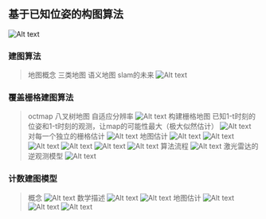 ## 基于已知位姿的构图算法
![Alt text](image.png)

### 建图算法
> 地图概念 三类地图
> 语义地图 slam的未来
> ![Alt text](image-1.png)

### 覆盖栅格建图算法
> octmap 八叉树地图 自适应分辨率
> ![Alt text](image-2.png)
> 构建栅格地图
> 已知1-t时刻的位姿和1-t时刻的观测，让map的可能性最大（极大似然估计）
> ![Alt text](image-3.png)
> 对每一个独立的栅格估计
> ![Alt text](image-4.png)
> 地图估计
> ![Alt text](image-5.png)
> ![Alt text](image-6.png)
> ![Alt text](image-7.png)
> ![Alt text](image-8.png)
> ![Alt text](image-9.png)
> ![Alt text](image-10.png)
> 算法流程
> ![Alt text](image-11.png)
> 激光雷达的逆观测模型
> ![Alt text](image-12.png)

### 计数建图模型
> 概念
> ![Alt text](image-13.png)
> 数学描述
> ![Alt text](image-14.png)
> ![Alt text](image-15.png)
> 地图估计
> ![Alt text](image-16.png)
> ![Alt text](image-17.png)
> ![Alt text](image-18.png)